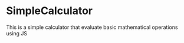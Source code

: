 # SimpleCalculator
 This is a simple calculator that evaluate basic mathematical operations using JS
